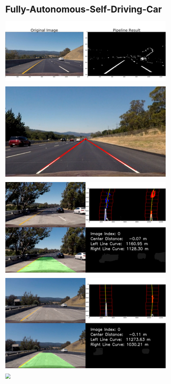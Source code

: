 # Fully-Autonomous-Self-Driving-Car

![](Images/test3.png)

![](Images/lines_vp.jpg)

![](Images/test1.png)

![](Images/test2.png)

![](Images/DSC_1643.JPG)




